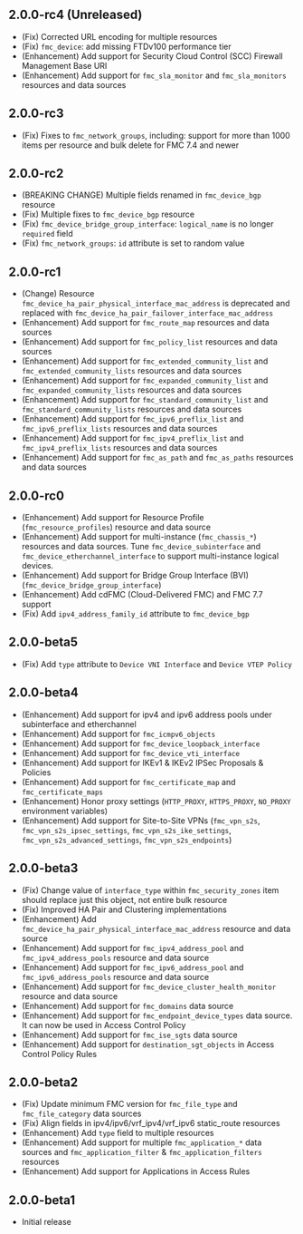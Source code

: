 ## 2.0.0-rc4 (Unreleased)

- (Fix) Corrected URL encoding for multiple resources
- (Fix) `fmc_device`: add missing FTDv100 performance tier
- (Enhancement) Add support for Security Cloud Control (SCC) Firewall Management Base URI
- (Enhancement) Add support for `fmc_sla_monitor` and `fmc_sla_monitors` resources and data sources

## 2.0.0-rc3

- (Fix) Fixes to `fmc_network_groups`, including: support for more than 1000 items per resource and bulk delete for FMC 7.4 and newer

## 2.0.0-rc2

- (BREAKING CHANGE) Multiple fields renamed in `fmc_device_bgp` resource
- (Fix) Multiple fixes to `fmc_device_bgp` resource
- (Fix) `fmc_device_bridge_group_interface`: `logical_name` is no longer `required` field
- (Fix) `fmc_network_groups`: `id` attribute is set to random value

## 2.0.0-rc1

- (Change) Resource `fmc_device_ha_pair_physical_interface_mac_address` is deprecated and replaced with `fmc_device_ha_pair_failover_interface_mac_address`
- (Enhancement) Add support for `fmc_route_map` resources and data sources
- (Enhancement) Add support for `fmc_policy_list` resources and data sources
- (Enhancement) Add support for `fmc_extended_community_list` and `fmc_extended_community_lists` resources and data sources
- (Enhancement) Add support for `fmc_expanded_community_list` and `fmc_expanded_community_lists` resources and data sources
- (Enhancement) Add support for `fmc_standard_community_list` and `fmc_standard_community_lists` resources and data sources
- (Enhancement) Add support for `fmc_ipv6_preflix_list` and `fmc_ipv6_preflix_lists` resources and data sources
- (Enhancement) Add support for `fmc_ipv4_preflix_list` and `fmc_ipv4_preflix_lists` resources and data sources
- (Enhancement) Add support for `fmc_as_path` and `fmc_as_paths` resources and data sources

## 2.0.0-rc0

- (Enhancement) Add support for Resource Profile (`fmc_resource_profiles`) resource and data source
- (Enhancement) Add support for multi-instance (`fmc_chassis_*`) resources and data sources. Tune `fmc_device_subinterface` and `fmc_device_etherchannel_interface` to support multi-instance logical devices.
- (Enhancement) Add support for Bridge Group Interface (BVI)  (`fmc_device_bridge_group_interface`)
- (Enhancement) Add cdFMC (Cloud-Delivered FMC) and FMC 7.7 support
- (Fix) Add `ipv4_address_family_id` attribute to `fmc_device_bgp`

## 2.0.0-beta5

- (Fix) Add `type` attribute to `Device VNI Interface` and `Device VTEP Policy`

## 2.0.0-beta4

- (Enhancement) Add support for ipv4 and ipv6 address pools under subinterface and etherchannel
- (Enhancement) Add support for `fmc_icmpv6_objects`
- (Enhancement) Add support for `fmc_device_loopback_interface`
- (Enhancement) Add support for `fmc_device_vti_interface`
- (Enhancement) Add support for IKEv1 & IKEv2 IPSec Proposals & Policies
- (Enhancement) Add support for `fmc_certificate_map` and `fmc_certificate_maps`
- (Enhancement) Honor proxy settings (`HTTP_PROXY`, `HTTPS_PROXY`, `NO_PROXY` environment variables)
- (Enhancement) Add support for Site-to-Site VPNs (`fmc_vpn_s2s`, `fmc_vpn_s2s_ipsec_settings`, `fmc_vpn_s2s_ike_settings`, `fmc_vpn_s2s_advanced_settings`, `fmc_vpn_s2s_endpoints`)

## 2.0.0-beta3

- (Fix) Change value of `interface_type` within `fmc_security_zones` item should replace just this object, not entire bulk resource
- (Fix) Improved HA Pair and Clustering implementations
- (Enhancement) Add `fmc_device_ha_pair_physical_interface_mac_address` resource and data source
- (Enhancement) Add support for `fmc_ipv4_address_pool` and `fmc_ipv4_address_pools` resource and data source
- (Enhancement) Add support for `fmc_ipv6_address_pool` and `fmc_ipv6_address_pools` resource and data source
- (Enhancement) Add support for `fmc_device_cluster_health_monitor` resource and data source
- (Enhancement) Add support for `fmc_domains` data source
- (Enhancement) Add support for `fmc_endpoint_device_types` data source. It can now be used in Access Control Policy
- (Enhancement) Add support for `fmc_ise_sgts` data source
- (Enhancement) Add support for `destination_sgt_objects` in Access Control Policy Rules

## 2.0.0-beta2

- (Fix) Update minimum FMC version for `fmc_file_type` and `fmc_file_category` data sources
- (Fix) Align fields in ipv4/ipv6/vrf_ipv4/vrf_ipv6 static_route resources
- (Enhancement) Add `type` field to multiple resources
- (Enhancement) Add support for multiple `fmc_application_*` data sources and `fmc_application_filter` & `fmc_application_filters` resources
- (Enhancement) Add support for Applications in Access Rules

## 2.0.0-beta1

- Initial release
